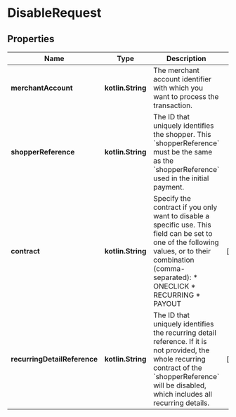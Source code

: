 
# DisableRequest

## Properties
Name | Type | Description | Notes
------------ | ------------- | ------------- | -------------
**merchantAccount** | **kotlin.String** | The merchant account identifier with which you want to process the transaction. | 
**shopperReference** | **kotlin.String** | The ID that uniquely identifies the shopper.  This &#x60;shopperReference&#x60; must be the same as the &#x60;shopperReference&#x60; used in the initial payment. | 
**contract** | **kotlin.String** | Specify the contract if you only want to disable a specific use.  This field can be set to one of the following values, or to their combination (comma-separated): * ONECLICK * RECURRING * PAYOUT |  [optional]
**recurringDetailReference** | **kotlin.String** | The ID that uniquely identifies the recurring detail reference.  If it is not provided, the whole recurring contract of the &#x60;shopperReference&#x60; will be disabled, which includes all recurring details. |  [optional]



